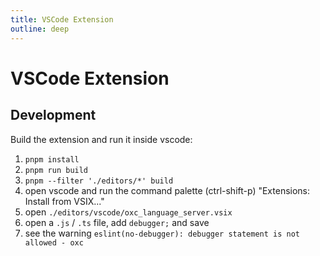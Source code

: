 ```yaml
---
title: VSCode Extension
outline: deep
---
```


# VSCode Extension

## Development

Build the extension and run it inside vscode:

1. `pnpm install`
2. `pnpm run build`
3. `pnpm --filter './editors/*' build`
4. open vscode and run the command palette (ctrl-shift-p) "Extensions: Install from VSIX..."
5. open `./editors/vscode/oxc_language_server.vsix`
6. open a `.js` / `.ts` file, add `debugger;` and save
7. see the warning `eslint(no-debugger): debugger statement is not allowed - oxc`

